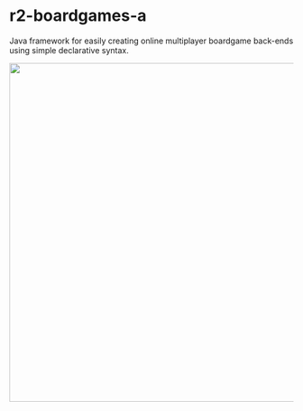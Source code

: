 # r2-boardgames-a
Java framework for easily creating online multiplayer boardgame back-ends using simple declarative syntax.
<p align="center">
<img width="600" src="https://github.com/user-attachments/assets/ea6ffb8e-d0f6-4623-8b36-ce61217a4ffb" </img>
</p>
